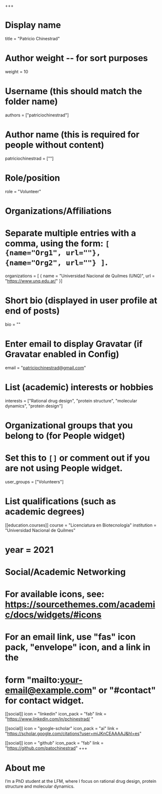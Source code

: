 +++
# Display name
title = "Patricio Chinestrad"

# Author weight -- for sort purposes
weight = 10

# Username (this should match the folder name)
authors = ["patriciochinestrad"]

# Author name (this is required for people without content)
patriciochinestrad = [""]

# Role/position
role = "Volunteer"

# Organizations/Affiliations
#   Separate multiple entries with a comma, using the form: `[ {name="Org1", url=""}, {name="Org2", url=""} ]`.
organizations = [ { name = "Universidad Nacional de Quilmes (UNQ)", url = "https://www.unq.edu.ar/" }]

# Short bio (displayed in user profile at end of posts)
bio = ""

# Enter email to display Gravatar (if Gravatar enabled in Config)
email = "patriciochinestrad@gmail.com"

# List (academic) interests or hobbies
interests = ["Rational drug design", "protein structure", "molecular dynamics", "protein design"]

# Organizational groups that you belong to (for People widget)
#   Set this to `[]` or comment out if you are not using People widget.
user_groups = ["Volunteers"]

# List qualifications (such as academic degrees)

[[education.courses]]
course = "Licenciatura en Biotecnología"
institution = "Universidad Nacional de Quilmes"
# year = 2021

# Social/Academic Networking
# For available icons, see: https://sourcethemes.com/academic/docs/widgets/#icons
#   For an email link, use "fas" icon pack, "envelope" icon, and a link in the
#   form "mailto:your-email@example.com" or "#contact" for contact widget.

[[social]]
  icon = "linkedin"
  icon_pack = "fab"
  link = "https://www.linkedin.com/in/pchinestrad/ "

[[social]]
  icon = "google-scholar"
  icon_pack = "ai"
  link = "https://scholar.google.com/citations?user=miJKnCEAAAAJ&hl=es"

[[social]]
  icon = "github"
  icon_pack = "fab"
  link = "https://github.com/patochinestrad"
+++



# About me 

I’m a PhD student at the LFM, where I focus on rational drug design, protein structure and molecular dynamics. 